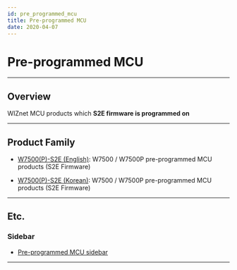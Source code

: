 ```yaml
---
id: pre_programmed_mcu
title: Pre-programmed MCU
date: 2020-04-07
---
```



# Pre-programmed MCU

-----

## Overview

WIZnet MCU products which **S2E firmware is programmed on**

-----

## Product Family

  - [W7500(P)-S2E (English)](W7500P-S2E/W7500(P)-S2E-[EN].md): W7500 / W7500P
    pre-programmed MCU products (S2E Firmware)
    
   - [W7500(P)-S2E (Korean)](W7500P-S2E/W7500(P)-S2E-[EN].md): W7500 / W7500P
    pre-programmed MCU products (S2E Firmware)

-----

## Etc.

### Sidebar

  - [Pre-programmed MCU sidebar](/Pre-programmed-MCU/)

-----
